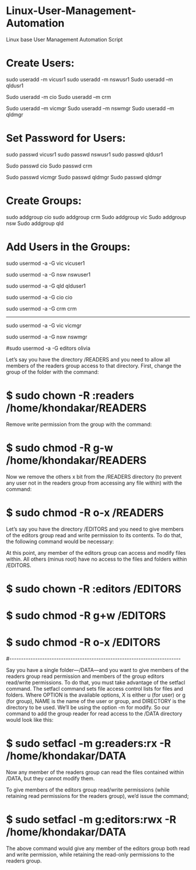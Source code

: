 # Linux-User-Management-Automation
Linux base User Management Automation Script

# Create Users: 

sudo useradd -m vicusr1 
sudo useradd -m nswusr1 
Sudo useradd –m qldusr1 

Sudo useradd -m cio 
Sudo useradd –m crm 

Sudo useradd –m vicmgr 
Sudo useradd –m nswmgr 
Sudo useradd –m qldmgr 

 

# Set Password for Users:  

sudo passwd vicusr1 
sudo passwd nswusr1 
sudo passwd qldusr1 

Sudo passwd cio 
Sudo passwd crm 

Sudo passwd vicmgr 
Sudo passwd qldmgr 
Sudo passwd qldmgr 

 

# Create Groups: 

sudo addgroup cio 
sudo addgroup crm 
Sudo addgroup vic 
Sudo addgroup nsw 
Sudo addgroup qld 

 
# Add Users in the Groups: 

sudo usermod -a -G vic vicuser1 

sudo usermod -a -G nsw nswuser1 

sudo usermod -a -G qld qlduser1 

sudo usermod -a -G cio cio 

sudo usermod -a -G crm crm 

----------------------------------------- 

sudo usermod -a -G vic vicmgr  

sudo usermod -a -G nsw nswmgr 

#sudo usermod -a -G editors olivia 

  

  

Let’s say you have the directory /READERS and you need to allow all members of the readers group access to that directory. First, change the group of the folder with the command: 

  

# $ sudo chown -R :readers /home/khondakar/READERS  

  

Remove write permission from the group with the command: 

# $ sudo chmod -R g-w /home/khondakar/READERS  

  

Now we remove the others x bit from the /READERS directory (to prevent any user not in the readers group from accessing any file within) with the command: 

# $ sudo chmod -R o-x /READERS 
  
Let’s say you have the directory /EDITORS and you need to give members of the editors group read and write permission to its contents. To do that, the following command would be necessary: 

At this point, any member of the editors group can access and modify files within. All others (minus root) have no access to the files and folders within /EDITORS. 

# $ sudo chown -R :editors /EDITORS 

# $ sudo chmod -R g+w /EDITORS 

# $ sudo chmod -R o-x /EDITORS 

#------------------------------------------------------------------------- 

Say you have a single folder—/DATA—and you want to give members of the readers group read permission and members of the group editors read/write permissions. To do that, you must take advantage of the setfacl command. The setfacl command sets file access control lists for files and folders. Where OPTION is the available options, X is either u (for user) or g (for group), NAME is the name of the user or group, and DIRECTORY is the directory to be used. We’ll be using the option -m for modify. So our command to add the group reader for read access to the /DATA directory would look like this: 

# $ sudo setfacl -m g:readers:rx -R /home/khondakar/DATA 

Now any member of the readers group can read the files contained within /DATA, but they cannot modify them. 

To give members of the editors group read/write permissions (while retaining read permissions for the readers group), we’d issue the command; 

  
# $ sudo setfacl -m g:editors:rwx -R /home/khondakar/DATA 

  
The above command would give any member of the editors group both read and write permission, while retaining the read-only permissions to the readers group. 
